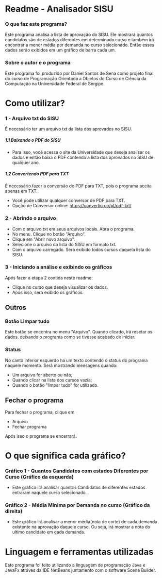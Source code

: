 # Readme - Analisador SISU
### O que faz este programa?
Este programa analisa a lista de aprovação do SISU. Ele mostrará quantos candidatos são de estados diferentes em determinado curso e também irá encontrar a menor média por demanda no curso selecionado. Então esses dados serão exibidos em um gráfico de barra cada um.
### Sobre o autor e o programa
Este programa foi produzido por Daniel Santos de Sena como projeto final do curso de Programação Orientada a Objetos do Curso de Ciência da Computação na Universidade Federal de Sergipe.


# Como utilizar?

### 1 - Arquivo txt do SISU
É necessário ter um arquivo txt da lista dos aprovados no SISU.
##### 1.1 Baixando o PDF do SISU
- Para isso, você acessa o site da Universidade que deseja analisar os dados e então baixa o PDF contendo a lista dos aprovados no SISU de qualquer ano.
##### 1.2 Convertendo PDF para TXT
É necessário fazer a conversão do PDF para TXT, pois o programa aceita apenas em TXT.
- Você pode utilizar qualquer conversor de PDF para TXT.
- Opção de Conversor online: https://convertio.co/pt/pdf-txt/


### 2 - Abrindo o arquivo
- Com o arquivo txt em seus arquivos locais. Abra o programa.
- No menu. Clique no botão "Arquivo".
- Clique em "Abrir novo arquivo".
- Selecione o arquivo da lista do SISU em formato txt.
- Com o arquivo carregado. Será exibido todos cursos daquela lista do SISU.

### 3 - Iniciando a análise e exibindo os gráficos
Após fazer a etapa 2 contida neste readme:
- Clique no curso que deseja visualizar os dados.
- Após isso, será exibido os gráficos.

## Outros

### Botão Limpar tudo

Este botão se encontra no menu "Arquivo".
Quando clicado, irá resetar os dados. deixando o programa como se tivesse acabado de iniciar.


### Status
No canto inferior esquerdo há um texto contendo o status do programa naquele momento. Será mostrando mensagens quando:
- Um arquivo for aberto ou não; 
- Quando clicar na lista dos cursos vazia; 
- Quando o botão "limpar tudo" for utilizado.

## Fechar o programa
Para fechar o programa, clique em
- Arquivo
- Fechar programa

Após isso o programa se encerrará.

# O que significa cada gráfico?
### Gráfico 1 - Quantos Candidatos com estados Diferentes por Curso (Gráfico da esquerda)
- Este gráfico irá analisar quantos Candidatos de diferentes estados entraram naquele curso selecionado.

### Gráfico 2 - Média Minima por Demanda no curso (Gráfico da direita)
- Este gráfico irá analisar a menor média(nota de corte) de cada demanda existente na aprovação daquele curso. Ou seja, irá mostrar a nota do ultimo candidato em cada demanda.

# Linguagem e ferramentas utilizadas
Este programa foi feito utilizando a linguagem de programação Java e JavaFx atráves da IDE NetBeans juntamento com o software Scene Builder.

